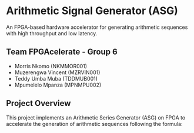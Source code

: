 # Arithmetic Signal Generator (ASG)

An FPGA-based hardware accelerator for generating arithmetic sequences with high throughput and low latency.

## Team FPGAcelerate - Group 6
- Morris Nkomo (NKMMOR001)
- Muzerengwa Vincent (MZRVIN001)
- Teddy Umba Muba (TDDMUB001)
- Mpumelelo Mpanza (MPNMPU002)

## Project Overview

This project implements an Arithmetic Series Generator (ASG) on FPGA to accelerate the generation of arithmetic sequences following the formula:
